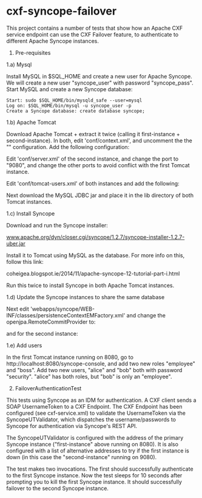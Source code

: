 cxf-syncope-failover
====================

This project contains a number of tests that show how an Apache CXF service
endpoint can use the CXF Failover feature, to authenticate to different Apache
Syncope instances.

1) Pre-requisites

1.a) Mysql

Install MySQL in $SQL_HOME and create a new user for Apache Syncope. We will create a new user "syncope_user" with password "syncope_pass". Start MySQL and create a new Syncope database:

    Start: sudo $SQL_HOME/bin/mysqld_safe --user=mysql
    Log on: $SQL_HOME/bin/mysql -u syncope_user -p
    Create a Syncope database: create database syncope; 

1.b) Apache Tomcat

Download Apache Tomcat + extract it twice (calling it first-instance + 
second-instance). In both, edit 'conf/context.xml', and uncomment the the
"<Manager pathname="" />" configuration. Add the following configuration:

<Resource name="jdbc/syncopeDataSource" auth="Container"
    type="javax.sql.DataSource"
    factory="org.apache.tomcat.jdbc.pool.DataSourceFactory"
    testWhileIdle="true" testOnBorrow="true" testOnReturn="true"
    validationQuery="SELECT 1" validationInterval="30000"
    maxActive="50" minIdle="2" maxWait="10000" initialSize="2"
    removeAbandonedTimeout="20000" removeAbandoned="true"
    logAbandoned="true" suspectTimeout="20000"
    timeBetweenEvictionRunsMillis="5000" minEvictableIdleTimeMillis="5000"
    jdbcInterceptors="org.apache.tomcat.jdbc.pool.interceptor.ConnectionState;
    org.apache.tomcat.jdbc.pool.interceptor.StatementFinalizer"
    username="syncope_user" password="syncope_pass"
    driverClassName="com.mysql.jdbc.Driver"
    url="jdbc:mysql://localhost:3306/syncope?characterEncoding=UTF-8"/>

Edit 'conf/server.xml' of the second instance, and change the port to "9080",
and change the other ports to avoid conflict with the first Tomcat instance.

Edit 'conf/tomcat-users.xml' of both instances and add the following:

<role rolename="manager-script"/>
<user username="manager" password="s3cret" roles="manager-script"/>

Next download the MySQL JDBC jar and place it in the lib directory of both
Tomcat instances.


1.c) Install Syncope

Download and run the Syncope installer:

www.apache.org/dyn/closer.cgi/syncope/1.2.7/syncope-installer-1.2.7-uber.jar

Install it to Tomcat using MySQL as the database. For more info on this, follow this link:

coheigea.blogspot.ie/2014/11/apache-syncope-12-tutorial-part-i.html

Run this twice to install Syncope in both Apache Tomcat instances.

1.d) Update the Syncope instances to share the same database

Next edit 'webapps/syncope/WEB-INF/classes/persistenceContextEMFactory.xml' and
change the openjpa.RemoteCommitProvider to:

<entry key="openjpa.RemoteCommitProvider" value="tcp(Port=12345, Addresses=127.0.0.1:12345;127.0.0.1:12346)"/>

and for the second instance:

<entry key="openjpa.RemoteCommitProvider" value="tcp(Port=12346, Addresses=127.0.0.1:12345;127.0.0.1:12346)"/>

1.e) Add users

In the first Tomcat instance running on 8080, go to http://localhost:8080/syncope-console, and add two new roles "employee" and "boss". Add two new users, "alice" and "bob" both with password "security". "alice" has both roles, but "bob" is only an "employee".

2) FailoverAuthenticationTest

This tests using Syncope as an IDM for authentication. A CXF client sends a
SOAP UsernameToken to a CXF Endpoint. The CXF Endpoint has been configured
(see cxf-service.xml) to validate the UsernameToken via the
SyncopeUTValidator, which dispatches the username/passwords to Syncope for
authentication via Syncope's REST API. 

The SyncopeUTValidator is configured with the address of the primary Syncope
instance ("first-instance" above running on 8080). It is also configured with
a list of alternative addresses to try if the first instance is down (in this
case the "second-instance" running on 9080). 

The test makes two invocations. The first should successfully authenticate to
the first Syncope instance. Now the test sleeps for 10 seconds after prompting
you to kill the first Syncope instance. It should successfully failover to the
second Syncope instance.

